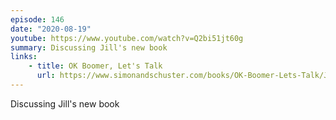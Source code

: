 ```yaml
---
episode: 146
date: "2020-08-19"
youtube: https://www.youtube.com/watch?v=Q2bi51jt60g
summary: Discussing Jill's new book
links:
    - title: OK Boomer, Let's Talk
      url: https://www.simonandschuster.com/books/OK-Boomer-Lets-Talk/Jill-Filipovic/9781982153762
---
```


Discussing Jill's new book
